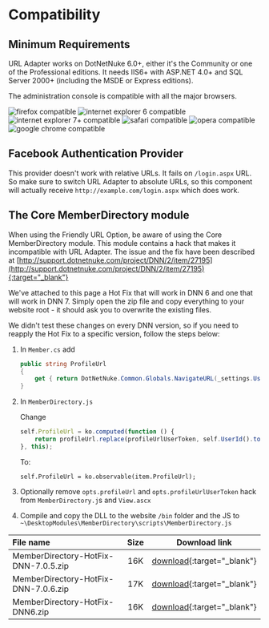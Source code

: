 # Compatibility

## Minimum Requirements

URL Adapter works on DotNetNuke 6.0+, either it's the Community or one of the Professional editions. It needs IIS6+ with ASP.NET 4.0+ and SQL Server 2000+ (including the MSDE or Express editions).

The administration console is compatible with all the major browsers.

![firefox compatible](http://www.dnnsharp.com/Portals/0/img/icon_firefox24.png)
![internet explorer 6 compatible](http://www.dnnsharp.com/Portals/0/img/icon_ie624.png)
![internet explorer 7+ compatible](http://www.dnnsharp.com/portals/0/img/icon_IE724.png)
![safari compatible](http://www.dnnsharp.com/portals/0/img/icon_safari24.png)
![opera compatible](http://www.dnnsharp.com/portals/0/img/icon_opera24.png)
![google chrome compatible](http://www.dnnsharp.com/portals/0/img/icon_chrome24.png)

## Facebook Authentication Provider

This provider doesn't work with relative URLs. It fails on `/login.aspx` URL. So make sure to switch URL Adapter to absolute URLs, so this component will actually receive `http://example.com/login.aspx` which does work.

## The Core MemberDirectory module

When using the Friendly URL Option, be aware of using the Core MemberDirectory module. This module contains a hack that makes it incompatible with URL Adapter. The issue and the fix have been described at [http://support.dotnetnuke.com/project/DNN/2/item/27195](http://support.dotnetnuke.com/project/DNN/2/item/27195){:target="_blank"}

We've attached to this page a Hot Fix that will work in DNN 6 and one that will work in DNN 7. Simply open the zip file and copy everything to your website root - it should ask you to overwrite the existing files.

We didn't test these changes on every DNN version, so if you need to reapply the Hot Fix to a specific version, follow the steps below:

1. In `Member.cs` add
    ```cs
    public string ProfileUrl
    {
        get { return DotNetNuke.Common.Globals.NavigateURL(_settings.UserTabId, "", "userId=" + _user.UserID); }
    }
    ```

2. In `MemberDirectory.js`
    
    Change
    ```js
    self.ProfileUrl = ko.computed(function () {
        return profileUrl.replace(profileUrlUserToken, self.UserId().toString());
    }, this);
    ```
    To:
    ```
    self.ProfileUrl = ko.observable(item.ProfileUrl);
    ```

3. Optionally remove `opts.profileUrl` and `opts.profileUrlUserToken` hack from `MemberDirectory.j`s and `View.ascx`

4. Compile and copy the DLL to the website `/bin` folder and the JS to `~\DesktopModules\MemberDirectory\scripts\MemberDirectory.js`


|File name|Size|Download link|
|:--|:--:|:--:|
|MemberDirectory-HotFix-DNN-7.0.5.zip|16K|[download](http://dl.dnnsharp.com/url-adapter-MemberDirectory-fix/MemberDirectory-HotFix-DNN-7.0.5.zip){:target="_blank"}|
|MemberDirectory-HotFix-DNN-7.0.6.zip|17K|[download](http://dl.dnnsharp.com/url-adapter-MemberDirectory-fix/MemberDirectory-HotFix-DNN-7.0.5.zip){:target="_blank"}|
|MemberDirectory-HotFix-DNN6.zip|16K|[download](http://dl.dnnsharp.com/url-adapter-MemberDirectory-fix/MemberDirectory-HotFix-DNN6.zip){:target="_blank"}|